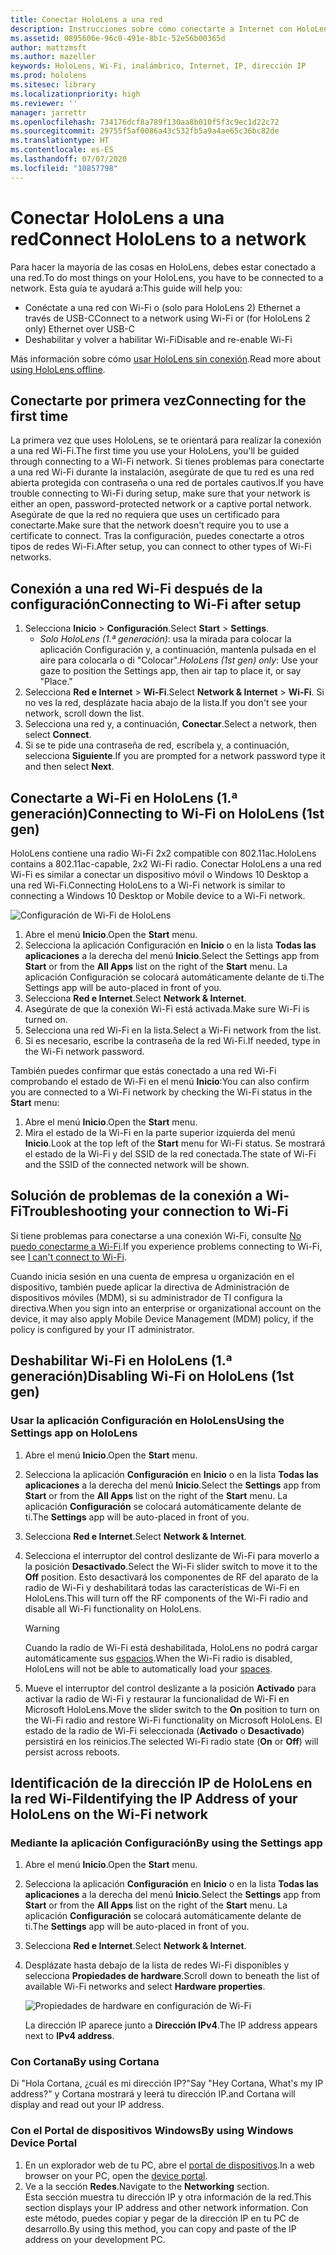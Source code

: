 ```yaml
---
title: Conectar HoloLens a una red
description: Instrucciones sobre cómo conectarte a Internet con HoloLens y sobre cómo identificar la dirección IP del dispositivo.
ms.assetid: 0895606e-96c0-491e-8b1c-52e56b00365d
author: mattzmsft
ms.author: mazeller
keywords: HoloLens, Wi-Fi, inalámbrico, Internet, IP, dirección IP
ms.prod: hololens
ms.sitesec: library
ms.localizationpriority: high
ms.reviewer: ''
manager: jarrettr
ms.openlocfilehash: 734176dcf8a789f130aa8b010f5f3c9ec1d22c72
ms.sourcegitcommit: 29755f5af0086a43c532fb5a9a4ae65c36bc82de
ms.translationtype: HT
ms.contentlocale: es-ES
ms.lasthandoff: 07/07/2020
ms.locfileid: "10857798"
---
```

# <span data-ttu-id="79a31-104">Conectar HoloLens a una red</span><span class="sxs-lookup"><span data-stu-id="79a31-104">Connect HoloLens to a network</span></span>

<span data-ttu-id="79a31-105">Para hacer la mayoría de las cosas en HoloLens, debes estar conectado a una red.</span><span class="sxs-lookup"><span data-stu-id="79a31-105">To do most things on your HoloLens, you have to be connected to a network.</span></span> <span data-ttu-id="79a31-106">Esta guía te ayudará a:</span><span class="sxs-lookup"><span data-stu-id="79a31-106">This guide will help you:</span></span>

- <span data-ttu-id="79a31-107">Conéctate a una red con Wi-Fi o (solo para HoloLens 2) Ethernet a través de USB-C</span><span class="sxs-lookup"><span data-stu-id="79a31-107">Connect to a network using Wi-Fi or (for HoloLens 2 only) Ethernet over USB-C</span></span>
- <span data-ttu-id="79a31-108">Deshabilitar y volver a habilitar Wi-Fi</span><span class="sxs-lookup"><span data-stu-id="79a31-108">Disable and re-enable Wi-Fi</span></span>

<span data-ttu-id="79a31-109">Más información sobre cómo [usar HoloLens sin conexión](hololens-offline.md).</span><span class="sxs-lookup"><span data-stu-id="79a31-109">Read more about [using HoloLens offline](hololens-offline.md).</span></span>

## <span data-ttu-id="79a31-110">Conectarte por primera vez</span><span class="sxs-lookup"><span data-stu-id="79a31-110">Connecting for the first time</span></span>

<span data-ttu-id="79a31-111">La primera vez que uses HoloLens, se te orientará para realizar la conexión a una red Wi-Fi.</span><span class="sxs-lookup"><span data-stu-id="79a31-111">The first time you use your HoloLens, you'll be guided through connecting to a Wi-Fi network.</span></span> <span data-ttu-id="79a31-112">Si tienes problemas para conectarte a una red Wi-Fi durante la instalación, asegúrate de que tu red es una red abierta protegida con contraseña o una red de portales cautivos.</span><span class="sxs-lookup"><span data-stu-id="79a31-112">If you have trouble connecting to Wi-Fi during setup, make sure that your network is either an open, password-protected network or a captive portal network.</span></span> <span data-ttu-id="79a31-113">Asegúrate de que la red no requiera que uses un certificado para conectarte.</span><span class="sxs-lookup"><span data-stu-id="79a31-113">Make sure that the network doesn't require you to use a certificate to connect.</span></span> <span data-ttu-id="79a31-114">Tras la configuración, puedes conectarte a otros tipos de redes Wi-Fi.</span><span class="sxs-lookup"><span data-stu-id="79a31-114">After setup, you can connect to other types of Wi-Fi networks.</span></span>

## <span data-ttu-id="79a31-115">Conexión a una red Wi-Fi después de la configuración</span><span class="sxs-lookup"><span data-stu-id="79a31-115">Connecting to Wi-Fi after setup</span></span>

1. <span data-ttu-id="79a31-116">Selecciona **Inicio** > **Configuración**.</span><span class="sxs-lookup"><span data-stu-id="79a31-116">Select **Start** > **Settings**.</span></span>
   - <span data-ttu-id="79a31-117">*Solo HoloLens (1.ª generación)*: usa la mirada para colocar la aplicación Configuración y, a continuación, mantenla pulsada en el aire para colocarla o di "Colocar".</span><span class="sxs-lookup"><span data-stu-id="79a31-117">*HoloLens (1st gen) only*: Use your gaze to position the Settings app, then air tap to place it, or say "Place."</span></span>
1. <span data-ttu-id="79a31-118">Selecciona **Red e Internet** > **Wi-Fi**.</span><span class="sxs-lookup"><span data-stu-id="79a31-118">Select **Network & Internet** > **Wi-Fi**.</span></span> <span data-ttu-id="79a31-119">Si no ves la red, desplázate hacia abajo de la lista.</span><span class="sxs-lookup"><span data-stu-id="79a31-119">If you don't see your network, scroll down the list.</span></span>
1. <span data-ttu-id="79a31-120">Selecciona una red y, a continuación, **Conectar**.</span><span class="sxs-lookup"><span data-stu-id="79a31-120">Select a network, then select **Connect**.</span></span>
1. <span data-ttu-id="79a31-121">Si se te pide una contraseña de red, escríbela y, a continuación, selecciona **Siguiente**.</span><span class="sxs-lookup"><span data-stu-id="79a31-121">If you are prompted for a network password type it and then select **Next**.</span></span>

## <span data-ttu-id="79a31-122">Conectarte a Wi-Fi en HoloLens (1.ª generación)</span><span class="sxs-lookup"><span data-stu-id="79a31-122">Connecting to Wi-Fi on HoloLens (1st gen)</span></span>

<span data-ttu-id="79a31-123">HoloLens contiene una radio Wi-Fi 2x2 compatible con 802.11ac.</span><span class="sxs-lookup"><span data-stu-id="79a31-123">HoloLens contains a 802.11ac-capable, 2x2 Wi-Fi radio.</span></span> <span data-ttu-id="79a31-124">Conectar HoloLens a una red Wi-Fi es similar a conectar un dispositivo móvil o Windows 10 Desktop a una red Wi-Fi.</span><span class="sxs-lookup"><span data-stu-id="79a31-124">Connecting HoloLens to a Wi-Fi network is similar to connecting a Windows 10 Desktop or Mobile device to a Wi-Fi network.</span></span>

![Configuración de Wi-Fi de HoloLens](./images/wifi-hololens-600px.jpg)

1. <span data-ttu-id="79a31-126">Abre el menú **Inicio**.</span><span class="sxs-lookup"><span data-stu-id="79a31-126">Open the **Start** menu.</span></span>
1. <span data-ttu-id="79a31-127">Selecciona la aplicación Configuración en **Inicio** o en la lista **Todas las aplicaciones** a la derecha del menú **Inicio**.</span><span class="sxs-lookup"><span data-stu-id="79a31-127">Select the Settings app from **Start** or from the **All Apps** list on the right of the **Start** menu.</span></span> <span data-ttu-id="79a31-128">La aplicación Configuración se colocará automáticamente delante de ti.</span><span class="sxs-lookup"><span data-stu-id="79a31-128">The Settings app will be auto-placed in front of you.</span></span>
1. <span data-ttu-id="79a31-129">Selecciona **Red e Internet**.</span><span class="sxs-lookup"><span data-stu-id="79a31-129">Select **Network & Internet**.</span></span>
1. <span data-ttu-id="79a31-130">Asegúrate de que la conexión Wi-Fi está activada.</span><span class="sxs-lookup"><span data-stu-id="79a31-130">Make sure Wi-Fi is turned on.</span></span>
1. <span data-ttu-id="79a31-131">Selecciona una red Wi-Fi en la lista.</span><span class="sxs-lookup"><span data-stu-id="79a31-131">Select a Wi-Fi network from the list.</span></span>
1. <span data-ttu-id="79a31-132">Si es necesario, escribe la contraseña de la red Wi-Fi.</span><span class="sxs-lookup"><span data-stu-id="79a31-132">If needed, type in the Wi-Fi network password.</span></span>

<span data-ttu-id="79a31-133">También puedes confirmar que estás conectado a una red Wi-Fi comprobando el estado de Wi-Fi en el menú **Inicio**:</span><span class="sxs-lookup"><span data-stu-id="79a31-133">You can also confirm you are connected to a Wi-Fi network by checking the Wi-Fi status in the **Start** menu:</span></span>

1. <span data-ttu-id="79a31-134">Abre el menú **Inicio**.</span><span class="sxs-lookup"><span data-stu-id="79a31-134">Open the **Start** menu.</span></span>
1. <span data-ttu-id="79a31-135">Mira el estado de la Wi-Fi en la parte superior izquierda del menú **Inicio**.</span><span class="sxs-lookup"><span data-stu-id="79a31-135">Look at the top left of the **Start** menu for Wi-Fi status.</span></span> <span data-ttu-id="79a31-136">Se mostrará el estado de la Wi-Fi y del SSID de la red conectada.</span><span class="sxs-lookup"><span data-stu-id="79a31-136">The state of Wi-Fi and the SSID of the connected network will be shown.</span></span>

## <span data-ttu-id="79a31-137">Solución de problemas de la conexión a Wi-Fi</span><span class="sxs-lookup"><span data-stu-id="79a31-137">Troubleshooting your connection to Wi-Fi</span></span>

<span data-ttu-id="79a31-138">Si tiene problemas para conectarse a una conexión Wi-Fi, consulte [No puedo conectarme a Wi-Fi](./hololens-faq.md#i-cant-connect-to-wi-fi).</span><span class="sxs-lookup"><span data-stu-id="79a31-138">If you experience problems connecting to Wi-Fi, see [I can't connect to Wi-Fi](./hololens-faq.md#i-cant-connect-to-wi-fi).</span></span>

<span data-ttu-id="79a31-139">Cuando inicia sesión en una cuenta de empresa u organización en el dispositivo, también puede aplicar la directiva de Administración de dispositivos móviles (MDM), si su administrador de TI configura la directiva.</span><span class="sxs-lookup"><span data-stu-id="79a31-139">When you sign into an enterprise or organizational account on the device, it may also apply Mobile Device Management (MDM) policy, if the policy is configured by your IT administrator.</span></span>

## <span data-ttu-id="79a31-140">Deshabilitar Wi-Fi en HoloLens (1.ª generación)</span><span class="sxs-lookup"><span data-stu-id="79a31-140">Disabling Wi-Fi on HoloLens (1st gen)</span></span>

### <span data-ttu-id="79a31-141">Usar la aplicación Configuración en HoloLens</span><span class="sxs-lookup"><span data-stu-id="79a31-141">Using the Settings app on HoloLens</span></span>

1. <span data-ttu-id="79a31-142">Abre el menú **Inicio**.</span><span class="sxs-lookup"><span data-stu-id="79a31-142">Open the **Start** menu.</span></span>
1. <span data-ttu-id="79a31-143">Selecciona la aplicación **Configuración** en **Inicio** o en la lista **Todas las aplicaciones** a la derecha del menú **Inicio**.</span><span class="sxs-lookup"><span data-stu-id="79a31-143">Select the **Settings** app from **Start** or from the **All Apps** list on the right of the **Start** menu.</span></span> <span data-ttu-id="79a31-144">La aplicación **Configuración** se colocará automáticamente delante de ti.</span><span class="sxs-lookup"><span data-stu-id="79a31-144">The **Settings** app will be auto-placed in front of you.</span></span>
1. <span data-ttu-id="79a31-145">Selecciona **Red e Internet**.</span><span class="sxs-lookup"><span data-stu-id="79a31-145">Select **Network & Internet**.</span></span>
1. <span data-ttu-id="79a31-146">Selecciona el interruptor del control deslizante de Wi-Fi para moverlo a la posición **Desactivado**.</span><span class="sxs-lookup"><span data-stu-id="79a31-146">Select the Wi-Fi slider switch to move it to the **Off** position.</span></span> <span data-ttu-id="79a31-147">Esto desactivará los componentes de RF del aparato de la radio de Wi-Fi y deshabilitará todas las características de Wi-Fi en HoloLens.</span><span class="sxs-lookup"><span data-stu-id="79a31-147">This will turn off the RF components of the Wi-Fi radio and disable all Wi-Fi functionality on HoloLens.</span></span>

    > [!WARNING]
    > <span data-ttu-id="79a31-148">Cuando la radio de Wi-Fi está deshabilitada, HoloLens no podrá cargar automáticamente sus [espacios](hololens-spaces.md).</span><span class="sxs-lookup"><span data-stu-id="79a31-148">When the Wi-Fi radio is disabled, HoloLens will not be able to automatically load your [spaces](hololens-spaces.md).</span></span>

1. <span data-ttu-id="79a31-149">Mueve el interruptor del control deslizante a la posición **Activado** para activar la radio de Wi-Fi y restaurar la funcionalidad de Wi-Fi en Microsoft HoloLens.</span><span class="sxs-lookup"><span data-stu-id="79a31-149">Move the slider switch to the **On** position to turn on the Wi-Fi radio and restore Wi-Fi functionality on Microsoft HoloLens.</span></span> <span data-ttu-id="79a31-150">El estado de la radio de Wi-Fi seleccionada (**Activado** o **Desactivado**) persistirá en los reinicios.</span><span class="sxs-lookup"><span data-stu-id="79a31-150">The selected Wi-Fi radio state (**On** or **Off**) will persist across reboots.</span></span>

## <span data-ttu-id="79a31-151">Identificación de la dirección IP de HoloLens en la red Wi-Fi</span><span class="sxs-lookup"><span data-stu-id="79a31-151">Identifying the IP Address of your HoloLens on the Wi-Fi network</span></span>

### <span data-ttu-id="79a31-152">Mediante la aplicación Configuración</span><span class="sxs-lookup"><span data-stu-id="79a31-152">By using the Settings app</span></span>

1. <span data-ttu-id="79a31-153">Abre el menú **Inicio**.</span><span class="sxs-lookup"><span data-stu-id="79a31-153">Open the **Start** menu.</span></span>
1. <span data-ttu-id="79a31-154">Selecciona la aplicación **Configuración** en **Inicio** o en la lista **Todas las aplicaciones** a la derecha del menú **Inicio**.</span><span class="sxs-lookup"><span data-stu-id="79a31-154">Select the **Settings** app from **Start** or from the **All Apps** list on the right of the **Start** menu.</span></span> <span data-ttu-id="79a31-155">La aplicación **Configuración** se colocará automáticamente delante de ti.</span><span class="sxs-lookup"><span data-stu-id="79a31-155">The **Settings** app will be auto-placed in front of you.</span></span>
1. <span data-ttu-id="79a31-156">Selecciona **Red e Internet**.</span><span class="sxs-lookup"><span data-stu-id="79a31-156">Select **Network & Internet**.</span></span>
1. <span data-ttu-id="79a31-157">Desplázate hasta debajo de la lista de redes Wi-Fi disponibles y selecciona **Propiedades de hardware**.</span><span class="sxs-lookup"><span data-stu-id="79a31-157">Scroll down to beneath the list of available Wi-Fi networks and select **Hardware properties**.</span></span>

    ![Propiedades de hardware en configuración de Wi-Fi](./images/wifi-hololens-hwdetails.jpg)

   <span data-ttu-id="79a31-159">La dirección IP aparece junto a **Dirección IPv4**.</span><span class="sxs-lookup"><span data-stu-id="79a31-159">The IP address appears next to **IPv4 address**.</span></span>

### <span data-ttu-id="79a31-160">Con Cortana</span><span class="sxs-lookup"><span data-stu-id="79a31-160">By using Cortana</span></span>

<span data-ttu-id="79a31-161">Di "Hola Cortana, ¿cuál es mi dirección IP?"</span><span class="sxs-lookup"><span data-stu-id="79a31-161">Say "Hey Cortana, What's my IP address?"</span></span> <span data-ttu-id="79a31-162">y Cortana mostrará y leerá tu dirección IP.</span><span class="sxs-lookup"><span data-stu-id="79a31-162">and Cortana will display and read out your IP address.</span></span>

### <span data-ttu-id="79a31-163">Con el Portal de dispositivos Windows</span><span class="sxs-lookup"><span data-stu-id="79a31-163">By using Windows Device Portal</span></span>

1. <span data-ttu-id="79a31-164">En un explorador web de tu PC, abre el [portal de dispositivos](/windows/mixed-reality/using-the-windows-device-portal.md#networking).</span><span class="sxs-lookup"><span data-stu-id="79a31-164">In a web browser on your PC, open the [device portal](/windows/mixed-reality/using-the-windows-device-portal.md#networking).</span></span>
1. <span data-ttu-id="79a31-165">Ve a la sección **Redes**.</span><span class="sxs-lookup"><span data-stu-id="79a31-165">Navigate to the **Networking** section.</span></span>  
   <span data-ttu-id="79a31-166">Esta sección muestra tu dirección IP y otra información de la red.</span><span class="sxs-lookup"><span data-stu-id="79a31-166">This section displays your IP address and other network information.</span></span> <span data-ttu-id="79a31-167">Con este método, puedes copiar y pegar de la dirección IP en tu PC de desarrollo.</span><span class="sxs-lookup"><span data-stu-id="79a31-167">By using this method, you can copy and paste of the IP address on your development PC.</span></span>
